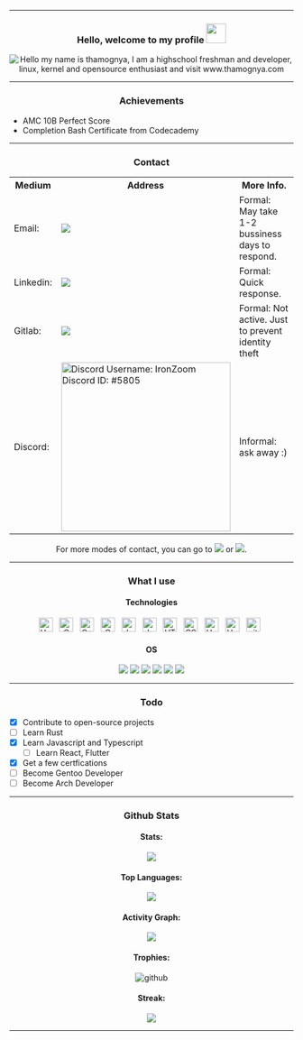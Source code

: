 <hr>
<h3 align="center">
    Hello, welcome to my profile
    <img src="https://media.giphy.com/media/hvRJCLFzcasrR4ia7z/giphy.gif" width="35">
</h3>
<div align="center">
    <img align="center" src="https://readme-typing-svg.herokuapp.com?font=Source+Code+Pro&color=%23E06C75&size=25&duration=4200&center=true&vCenter=true&width=600&height=60&lines=Hello%2C+my+name+is+Thamognya;High+school+freshman+and+developer;Linux%2C+kernel%2C+and+opensource+enthusiast;www.thamognya.com" alt="Hello my name is thamognya, I am a highschool freshman and developer, linux, kernel and opensource enthusiast and visit www.thamognya.com">
</div>
<hr>

<h3 align="center">
    Achievements
</h3>

<div>

- AMC 10B Perfect Score
- Completion Bash Certificate from Codecademy

</div>

<hr>

<h3 align="center">
    Contact
</h3>

<table align="center">
    <tr>
        <th>Medium</th>
        <th>Address</th>
        <th>More Info.</th>
    </tr>
    <tr>
        <td>Email: </td>
        <td><a class="underline" href="mailto:contact@thamognya.com"><img src="https://img.shields.io/badge/Mail:_contact@thamognya.com-D14836?style=for-the-badge&logo=gmail&logoColor=white"></a></td>
        <td>Formal: May take 1-2 bussiness days to respond.</td>
    </tr>
    <tr>
        <td>Linkedin: </td>
        <td><a href="https://www.linkedin.com/in/thamognya"><img src="https://img.shields.io/badge/LinkedIn_Thamognya-0077B5?style=for-the-badge&logo=linkedin&logoColor=white"></a></td>
        <td>Formal: Quick response.</td>
    </tr>
    <tr>
        <td>Gitlab: </td>
        <td><a href="https://gitlab.com/ThamognyaKodi"><img src="https://img.shields.io/badge/GitLab:_ThamognyaKodi-330F63?style=for-the-badge&logo=gitlab&logoColor=white"></a></td>
        <td>Formal: Not active. Just to prevent identity theft</td>
    </tr>
    <tr>
        <td>Discord: </td>
        <td><a class="underline" href="https://discord.com"><img src="https://raw.githubusercontent.com/ThamognyaKodi/ThamognyaKodi/main/discord.png" alt="Discord Username: IronZoom Discord ID: #5805" width="300px"></a></td>
        <td>Informal: ask away :)</td>
    </tr>
</table>

<p align="center">
    For more modes of contact, you can go to <a class="underline" href="https://www.thamognya.com" target="_blank"><img src="https://img.shields.io/badge/thamognya.com-000000?style=for-the-badge&logo=About.website&logoColor=white"></a> or <a class="underline" href="https://contact.thamognya.com" target="_blank"><img src="https://img.shields.io/badge/contact.thamognya.com-000000?style=for-the-badge&logo=About.website&logoColor=white"></a>.
</p>

<hr>

<h3 align="center">
    What I use
</h3>

<h4 align="center">
    Technologies
</h4>

<div align="center">
<span><img src="https://img.shields.io/badge/Python-282C34?logo=python&logoColor=FFFFFF" alt="Herkoku logo" title="Python" height="25" /></span>&nbsp;&nbsp;
<span><img src="https://img.shields.io/badge/C-282C34?logo=cplusplus&logoColor=FFFFFF" alt="C logo" title="C++" height="25" /></span>&nbsp;&nbsp;
<span><img src="https://img.shields.io/badge/C++-282C34?logo=cplusplus&logoColor=FFFFFF" alt="C++ logo" title="C++" height="25" /></span>&nbsp;&nbsp;
<span><img src="https://img.shields.io/badge/Rust-282C34?logo=rust&logoColor=FFFFFF" alt="C logo" title="C++" height="25" /></span>&nbsp;&nbsp;
<span><img src="https://img.shields.io/badge/Java-282C34?logo=java&logoColor=FFFFFF" alt="Java logo" title="Java" height="25" /></span>&nbsp;&nbsp;
<span><img src="https://img.shields.io/badge/JavaScript-282C34?logo=javascript&logoColor=F7DF1E" alt="JavaScript logo" title="JavaScript" height="25" /></span>&nbsp;&nbsp;
<span><img src="https://img.shields.io/badge/HTML5-282C34?logo=html5&logoColor=E34F26" alt="HTML5 logo" title="HTML5" height="25" /></span>&nbsp;&nbsp;
<span><img src="https://img.shields.io/badge/CSS3-282C34?logo=css3&logoColor=1572B6" alt="CSS3 logo" title="CSS3" height="25" /></span>&nbsp;&nbsp;
<span><img src="https://img.shields.io/badge/Linux-282C34?logo=linux&logoColor=FFFFFF" alt="Herkoku logo" title="Neovim" height="25" /></span>&nbsp;&nbsp;
<span><img src="https://img.shields.io/badge/Neovim-282C34?logo=neovim&logoColor=FFFFFF" alt="Herkoku logo" title="Neovim" height="25" /></span>&nbsp;&nbsp;
<span><img src="https://img.shields.io/badge/git-282C34?logo=git&logoColor=F05032" alt="git logo" title="git" height="25" /></span>&nbsp;&nbsp;
</div>

<h4 align="center">
    OS
</h4>

<div align="center">
<img src="https://img.shields.io/badge/Linux_From_Scratch-FCC624?style=for-the-badge&logo=linux&logoColor=black">
<img src="https://img.shields.io/badge/Gentoo_Linux-54487A?style=for-the-badge&logo=gentoo&logoColor=white">
<img src="https://img.shields.io/badge/Arch_Linux-1793D1?style=for-the-badge&logo=arch-linux&logoColor=white">
<img src="https://img.shields.io/badge/Debian-A81D33?style=for-the-badge&logo=debian&logoColor=white">
<img src="https://img.shields.io/badge/FreeBSD-AB2B28?style=for-the-badge&logo=freebsd&logoColor=white">
<img src="https://img.shields.io/badge/OpenBSD-F2CA30?style=for-the-badge&logo=openbsd&logoColor=black">
</div>

<hr>

<h3 align="center">
    Todo
</h3>

<div>

- [x] Contribute to open-source projects
- [ ] Learn Rust
- [X] Learn Javascript and Typescript
    - [ ] Learn React, Flutter
- [X] Get a few certfications
- [ ] Become Gentoo Developer
- [ ] Become Arch Developer

</div>

<hr>

<h3 align="center">
    Github Stats
</h3>

<h4 align="center">
    Stats:
</h4>

<div align="center">
    <img src="https://github-readme-stats.vercel.app/api?username=ThamognyaKodi&count_private=true&show_icons=true&theme=onedark">
</div>

<h4 align="center">
    Top Languages:
</h4>

<div align="center">
    <img src="https://github-readme-stats.vercel.app/api/top-langs/?username=ThamognyaKodi&langs_count=10&theme=onedark">
</div>

<h4 align="center">
    Activity Graph:
</h4>

<div align="center">
    <img src="https://activity-graph.herokuapp.com/graph?username=ThamognyaKodi&theme=github">
</div>

<h4 align="center">
    Trophies:
</h4>

<div align="center">
    <img src="https://github-profile-trophy.vercel.app/?username=ThamognyaKodi&theme=onedark" alt="github">
</div>

<h4 align="center">
    Streak:
</h4>

<div align="center">
     <img src="https://github-readme-streak-stats.herokuapp.com?user=ThamognyaKodi&theme=onedark&date_format=M%20j%5B%2C%20Y%5D">
</div>

<hr>
